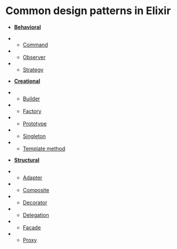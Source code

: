 # Common design patterns in Elixir

* [**Behavioral**](https://github.com/ZXZs/design-patterns-in-elixir/tree/master/behavioral)
* * [Command](https://github.com/ZXZs/design-patterns-in-elixir/tree/master/behavioral/command)
* * [Observer](https://github.com/ZXZs/design-patterns-in-elixir/tree/master/behavioral/observer)
* * [Strategy](https://github.com/ZXZs/design-patterns-in-elixir/tree/master/behavioral/strategy)

* [**Creational**](https://github.com/ZXZs/design-patterns-in-elixir/tree/master/creational)
* * [Builder](https://github.com/ZXZs/design-patterns-in-elixir/tree/master/creational/builder)
* * [Factory](https://github.com/ZXZs/design-patterns-in-elixir/tree/master/creational/factory)
* * [Prototype](https://github.com/ZXZs/design-patterns-in-elixir/tree/master/creational/prototype)
* * [Singleton](https://github.com/ZXZs/design-patterns-in-elixir/tree/master/creational/singleton)
* * [Template method](https://github.com/ZXZs/design-patterns-in-elixir/tree/master/creational/template_method)

* [**Structural**](https://github.com/ZXZs/design-patterns-in-elixir/tree/master/structural)
* * [Adapter](https://github.com/ZXZs/design-patterns-in-elixir/tree/master/structural/adapter)
* * [Composite](https://github.com/ZXZs/design-patterns-in-elixir/tree/master/structural/composite)
* * [Decorator](https://github.com/ZXZs/design-patterns-in-elixir/tree/master/structural/decorator)
* * [Delegation](https://github.com/ZXZs/design-patterns-in-elixir/tree/master/structural/delegation)
* * [Facade](https://github.com/ZXZs/design-patterns-in-elixir/tree/master/structural/facade)
* * [Proxy](https://github.com/ZXZs/design-patterns-in-elixir/tree/master/structural/proxy)
